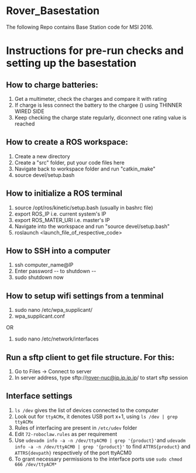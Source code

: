Rover_Basestation
===============================================================
The following Repo contains Base Station code for MSI 2016.

# Instructions for pre-run checks and setting up the basestation

## How to charge batteries:
1. Get a multimeter, check the charges and compare it with rating
2. If charge is less connect the battery to the chargee () using THINNER WIRED SIDE
3. Keep checking the charge state regularly, diconnect one rating value is reached

## How to create a ROS workspace:
1. Create a new directory
2. Create a "src" folder, put your code files here
3. Navigate back to workspace folder and run "catkin_make"
4. source devel/setup.bash

## How to initialize a ROS terminal
1. source /opt/ros/kinetic/setup.bash (usually in bashrc file)
2. export ROS_IP i.e. current system's IP
3. export ROS_MATER_URI i.e. master's IP
4. Navigate into the workspace and run "source devel/setup.bash"
5. roslaunch <launch_file_of_respective_code>

## How to SSH into a computer
1. ssh computer_name@IP
2. Enter password
-- to shutdown --
3. sudo shutdown now

## How to setup wifi settings from a tenminal
1. sudo nano /etc/wpa_supplicant/
2. wpa_supplicant.conf

OR

1. sudo nano /etc/network/interfaces

## Run a sftp client to get file structure. For this:
1. Go to Files -> Connect to server
2. In server address, type sftp://rover-nuc@ip.ip.ip.ip/ to start sftp session

## Interface settings
1. `ls /dev` gives the list of devices connected to the computer
2. Look out for `ttyACMx`, it denotes USB port x+1, using `ls /dev | grep ttyACMx`  
3. Rules of interfacing are present in `/etc/udev` folder
4. Edit `72-roboclaw.rules` as per requirement
5. Use `udevadm info -a -n /dev/ttyACM0 | grep '{product}'`and `udevadm info -a -n /dev/ttyACM0 | grep '{product}'` to find `ATTRS{product}` and `ATTRS{devpath}` respectively of the port ttyACM0
6. To grant necessary permissions to the interface ports use `sudo chmod 666 /dev/ttyACM*`
